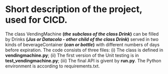 # Short description of the project, used for CICD. 

The class VendingMachine **(_the subclass of the class Drink_)** can be filled by Drinks **(_Jus or Datacola - other child of the class Drink_)** served in two kinds of beverageContainer **(_can or bottle_)** with different numbers of days before expiration. The code consists of three files: (i) The class is defined in **vendingmachine.py**; (ii) The first version of the Unit testing is in **test_vendingmachine.py**; (iii) The final API is givent by **run.py**. The Python environment is according to requirements.txt.
 
